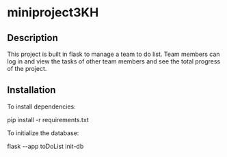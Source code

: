 # miniproject3KH


## Description
This project is built in flask to manage a team to do list. Team members can log in and view the tasks of other team members and see the total progress of the project.

## Installation
To install dependencies:

pip install -r requirements.txt


To initialize the database:

flask --app toDoList init-db